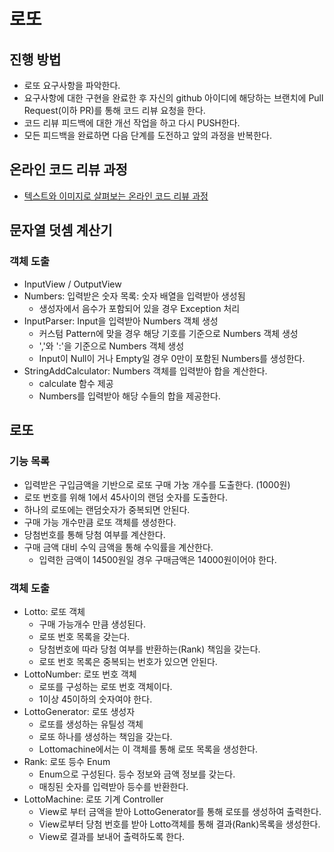 # 로또
## 진행 방법
* 로또 요구사항을 파악한다.
* 요구사항에 대한 구현을 완료한 후 자신의 github 아이디에 해당하는 브랜치에 Pull Request(이하 PR)를 통해 코드 리뷰 요청을 한다.
* 코드 리뷰 피드백에 대한 개선 작업을 하고 다시 PUSH한다.
* 모든 피드백을 완료하면 다음 단계를 도전하고 앞의 과정을 반복한다.

## 온라인 코드 리뷰 과정
* [텍스트와 이미지로 살펴보는 온라인 코드 리뷰 과정](https://github.com/next-step/nextstep-docs/tree/master/codereview)

## 문자열 덧셈 계산기

### 객체 도출  

* InputView / OutputView  
* Numbers: 입력받은 숫자 목록: 숫자 배열을 입력받아 생성됨
  * 생성자에서 음수가 포함되어 있을 경우 Exception 처리
* InputParser: Input을 입력받아 Numbers 객체 생성    
  * 커스텀 Pattern에 맞을 경우 해당 기호를 기준으로 Numbers 객체 생성  
  * ','와 ':'을 기준으로 Numbers 객체 생성
  * Input이 Null이 거나 Empty일 경우 0만이 포함된 Numbers를 생성한다.
* StringAddCalculator: Numbers 객체를 입력받아 합을 계산한다.
    * calculate 함수 제공  
    * Numbers를 입력받아 해당 수들의 합을 제공한다.  
  
## 로또  

### 기능 목록  
* 입력받은 구입금액을 기반으로 로또 구매 가눙 개수를 도출한다. (1000원)  
* 로또 번호를 위해 1에서 45사이의 랜덤 숫자를 도출한다.
* 하나의 로또에는 랜덤숫자가 중복되면 안된다.    
* 구매 가능 개수만큼 로또 객체를 생성한다.  
* 당첨번호를 통해 당첨 여부를 계산한다.  
* 구매 금액 대비 수익 금액을 통해 수익률을 계산한다. 
  * 입력한 금액이 14500원일 경우 구매금액은 14000원이어야 한다.  
  
### 객체 도출  

* Lotto: 로또 객체  
  * 구매 가능개수 만큼 생성된다.  
  * 로또 번호 목록을 갖는다.  
  * 당첨번호에 따라 당첨 여부를 반환하는(Rank) 책임을 갖는다.
  * 로또 번호 목록은 중복되는 번호가 있으면 안된다.
* LottoNumber: 로또 번호 객체  
  * 로또를 구성하는 로또 번호 객체이다.  
  * 1이상 45이하의 숫자여야 한다.  
* LottoGenerator: 로또 생성자  
  * 로또를 생성하는 유틸성 객체  
  * 로또 하나를 생성하는 책임을 갖는다.
  * Lottomachine에서는 이 객체를 통해 로또 목록을 생성한다.  
* Rank: 로또 등수 Enum
  * Enum으로 구성된다. 등수 정보와 금액 정보를 갖는다.  
  * 매칭된 숫자를 입력받아 등수를 반환한다.
* LottoMachine: 로또 기계 Controller  
  * View로 부터 금액을 받아 LottoGenerator를 통해 로또를 생성하여 출력한다.  
  * View로부터 당첨 번호를 받아 Lotto객체를 통해 결과(Rank)목록을 생성한다.
  * View로 결과를 보내어 출력하도록 한다.
  